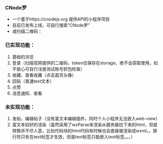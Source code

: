### CNode罗
* 一个基于https://cnodejs.org 提供API的小程序项目
* 目前已发布上线，可自行搜索"CNode罗"
* 或扫描二维码：

### 已实现功能：
1. 基础的浏览
2. 登录（扫描官网提供的二维码，token仅保存在storage，绝不会窃取使用，如不放心可自行注册测试账号抓包检查）
3. 收藏、查看收藏（点击首页头像）
4. 回贴（普通text文本）
5. 点赞
6. 消息通知、查看

### 未实现功能：
1. 发帖、编辑帖子（没有富文本编辑插件，同时个人小程序无法嵌入web-view）
2. 富文本较好的渲染（虽然采用了wxParse来渲染从服务器拉下来的html，但是转换并不尽人意，比如代码块的html代码有时候也会直接被渲染成wxml。。换行符只有在text标签才生效，但是text标签只能嵌入text标签。。。）
